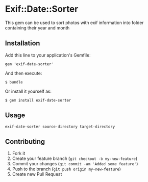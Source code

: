 # Exif::Date::Sorter

This gem can be used to sort photos with exif information into folder containing their year and month

## Installation

Add this line to your application's Gemfile:

    gem 'exif-date-sorter'

And then execute:

    $ bundle

Or install it yourself as:

    $ gem install exif-date-sorter

## Usage

`exif-date-sorter source-directory target-directory`

## Contributing

1. Fork it
2. Create your feature branch (`git checkout -b my-new-feature`)
3. Commit your changes (`git commit -am 'Added some feature'`)
4. Push to the branch (`git push origin my-new-feature`)
5. Create new Pull Request
